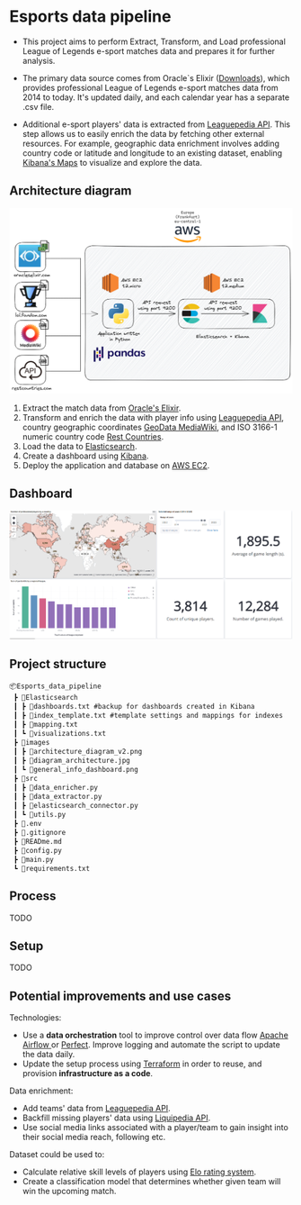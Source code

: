 # Esports data pipeline

- This project aims to perform Extract, Transform, and Load professional League of Legends e-sport matches data and prepares it for further analysis.


- The primary data source comes from Oracle`s Elixir ([Downloads](https://oracleselixir.com/tools/downloads)), which provides professional League of Legends e-sport matches data from 2014 to today. It's updated daily, and each calendar year has a separate .csv file.


- Additional e-sport players' data is extracted from [Leaguepedia API](https://lol.fandom.com/wiki/Help:Leaguepedia_API). This step allows us to easily enrich the data by fetching other external resources. For example, geographic data enrichment involves adding country code or latitude and longitude to an existing dataset, enabling [Kibana's Maps](https://www.elastic.co/guide/en/kibana/current/maps.html) to visualize and explore the data.

## Architecture diagram

![Architecture diagram](images/architecture_diagram_v2.png) 

1. Extract the match data from [Oracle's Elixir](https://oracleselixir.com/tools/downloads).
2. Transform and enrich the data with player info using [Leaguepedia API](https://lol.fandom.com/wiki/Help:Leaguepedia_API), country geographic coordinates [GeoData MediaWiki](https://www.mediawiki.org/wiki/Extension:GeoData), and ISO 3166-1 numeric country code [Rest Countries](https://gitlab.com/amatos/rest-countries).
3. Load the data to [Elasticsearch](https://www.elastic.co/guide/en/elasticsearch/reference/current/index.html).
4. Create a dashboard using [Kibana](https://www.elastic.co/guide/en/kibana/master/index.html). 
5. Deploy the application and database on [AWS EC2](https://aws.amazon.com/ec2/).

## Dashboard
![General dashboard](images/general_info_dashboard.png) 

## Project structure
```
📦Esports_data_pipeline
 ┣ 📂Elasticsearch
 ┃ ┣ 📜dashboards.txt #backup for dashboards created in Kibana
 ┃ ┣ 📜index_template.txt #template settings and mappings for indexes
 ┃ ┣ 📜mapping.txt
 ┃ ┗ 📜visualizations.txt
 ┣ 📂images
 ┃ ┣ 📜architecture_diagram_v2.png
 ┃ ┣ 📜diagram_architecture.jpg
 ┃ ┗ 📜general_info_dashboard.png
 ┣ 📂src
 ┃ ┣ 📜data_enricher.py
 ┃ ┣ 📜data_extractor.py
 ┃ ┣ 📜elasticsearch_connector.py
 ┃ ┗ 📜utils.py
 ┣ 📜.env
 ┣ 📜.gitignore 
 ┣ 📜READme.md
 ┣ 📜config.py
 ┣ 📜main.py
 ┗ 📜requirements.txt
```

## Process 
TODO

[//]: # (Najwazniejse mozliwosci konfiguracji, czyli np lata z plikami csv, limits, etc etc)

[//]: # (opisaywac funkcje opisac jak dla )

[//]: # (Pobieram data frame w klasie GetData)


    


## Setup
TODO

[//]: # (wrzuc link do instalacji elastica)

[//]: # (instalacja kibany)


[//]: # (index+mapping)

[//]: # (wrzucanie do bazy)

## Potential improvements and use cases
Technologies:
- Use a **data orchestration** tool to improve control over data flow [Apache Airflow
](https://airflow.apache.org/) or [Perfect](https://www.prefect.io/). Improve logging and automate the script to update the data daily.
- Update the setup process using [Terraform](https://www.terraform.io/) in order to reuse, and provision **infrastructure as a code**.

Data enrichment:
- Add teams' data from [Leaguepedia API](https://lol.fandom.com/wiki/Help:Leaguepedia_API).
- Backfill missing players' data using [Liquipedia API](https://liquipedia.net/commons/Liquipedia:API_Usage_Guidelines).
- Use social media links associated with a player/team to gain insight into their social media reach, following etc. 

Dataset could be used to:

- Calculate relative skill levels of players using [Elo rating system](https://en.wikipedia.org/wiki/Elo_rating_system).
- Create a classification model that determines whether given team will win the upcoming match.

